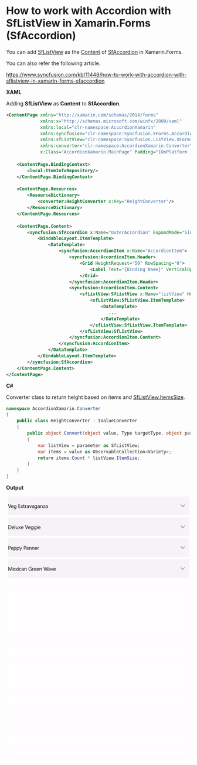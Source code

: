 # How to work with Accordion with SfListView in Xamarin.Forms (SfAccordion)

You can add [SfListView](https://help.syncfusion.com/xamarin/listview/overview?) as the [Content](https://help.syncfusion.com/cr/cref_files/xamarin/Syncfusion.Expander.XForms~Syncfusion.XForms.Accordion.AccordionItem~Content.html?) of [SfAccordion](https://help.syncfusion.com/xamarin/accordion/getting-started?) in Xamarin.Forms.

You can also refer the following article.

https://www.syncfusion.com/kb/11448/how-to-work-with-accordion-with-sflistview-in-xamarin-forms-sfaccordion

**XAML**

Adding **SfListView** as **Content** to **SfAccordion**.

``` xml
<ContentPage xmlns="http://xamarin.com/schemas/2014/forms"
             xmlns:x="http://schemas.microsoft.com/winfx/2009/xaml"
             xmlns:local="clr-namespace:AccordionXamarin"
             xmlns:syncfusion="clr-namespace:Syncfusion.XForms.Accordion;assembly=Syncfusion.Expander.XForms"
             xmlns:sfListView="clr-namespace:Syncfusion.ListView.XForms;assembly=Syncfusion.SfListView.XForms"
             xmlns:converter="clr-namespace:AccordionXamarin.Converter"
             x:Class="AccordionXamarin.MainPage" Padding="{OnPlatform iOS='0,40,0,0'}">

    <ContentPage.BindingContext>
        <local:ItemInfoRepository/>
    </ContentPage.BindingContext>

    <ContentPage.Resources>
        <ResourceDictionary>
            <converter:HeightConverter x:Key="HeightConverter"/>
        </ResourceDictionary>
    </ContentPage.Resources>
    
    <ContentPage.Content>
        <syncfusion:SfAccordion x:Name="OuterAccordion" ExpandMode="SingleOrNone" Margin="5" BindableLayout.ItemsSource="{Binding Info}">
            <BindableLayout.ItemTemplate>
                <DataTemplate>
                    <syncfusion:AccordionItem x:Name="AccordionItem">
                        <syncfusion:AccordionItem.Header>
                            <Grid HeightRequest="50" RowSpacing="0">
                                <Label Text="{Binding Name}" VerticalOptions="Center" HorizontalOptions="StartAndExpand"/>
                            </Grid>
                        </syncfusion:AccordionItem.Header>
                        <syncfusion:AccordionItem.Content>
                            <sfListView:SfListView x:Name="listView" HeightRequest="{Binding Varieties, Converter={StaticResource HeightConverter}, ConverterParameter={x:Reference listView}}" ItemSize="50" ItemsSource="{Binding Varieties}" ItemSpacing="1">
                                <sfListView:SfListView.ItemTemplate>
                                    <DataTemplate>
                                       ...
                                    </DataTemplate>
                                </sfListView:SfListView.ItemTemplate>
                            </sfListView:SfListView>
                        </syncfusion:AccordionItem.Content>
                    </syncfusion:AccordionItem>
                </DataTemplate>
            </BindableLayout.ItemTemplate>
        </syncfusion:SfAccordion>
    </ContentPage.Content>
</ContentPage>
```
**C#**

Converter class to return height based on items and [SfListView.ItemsSize](https://help.syncfusion.com/cr/cref_files/xamarin/Syncfusion.SfListView.XForms~Syncfusion.ListView.XForms.SfListView~ItemSize.html).

``` c#
namespace AccordionXamarin.Converter
{
    public class HeightConverter : IValueConverter
    {
        public object Convert(object value, Type targetType, object parameter, CultureInfo culture)
        {
            var listView = parameter as SfListView;
            var items = value as ObservableCollection<Variety>;
            return items.Count * listView.ItemSize;
        }
    }
}
```

**Output**

![AccordionWithListView](https://github.com/SyncfusionExamples/accordion-with-listview-xamarin/blob/master/ScreenShots/AccordionWithListView.gif)
